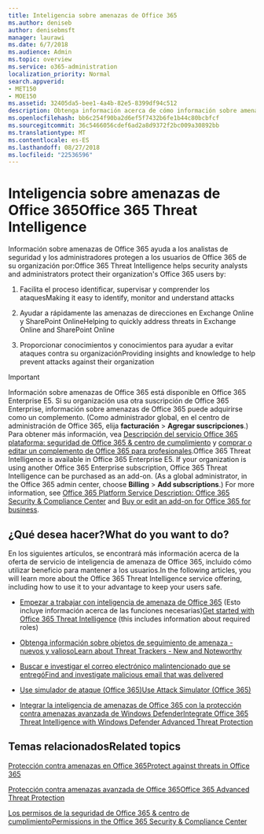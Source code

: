 ```yaml
---
title: Inteligencia sobre amenazas de Office 365
ms.author: deniseb
author: denisebmsft
manager: laurawi
ms.date: 6/7/2018
ms.audience: Admin
ms.topic: overview
ms.service: o365-administration
localization_priority: Normal
search.appverid:
- MET150
- MOE150
ms.assetid: 32405da5-bee1-4a4b-82e5-8399df94c512
description: Obtenga información acerca de cómo información sobre amenazas de Office 365 puede ayudar a investigar las amenazas contra su organización, responder a malware, suplantación de identidad y otros ataques que Office 365 ha detectado en su nombre y buscar los indicadores de amenaza. Información sobre amenazas está integrada en Office 365 E5 como una oferta de sistema de seguridad y cumplimiento de normas.
ms.openlocfilehash: bb6c254f90ba2d6ef5f7432b6fe1b44c80bcbfcf
ms.sourcegitcommit: 36c5466056cdef6ad2a8d9372f2bc009a30892bb
ms.translationtype: MT
ms.contentlocale: es-ES
ms.lasthandoff: 08/27/2018
ms.locfileid: "22536596"
---
```

# <a name="office-365-threat-intelligence"></a><span data-ttu-id="85dbc-104">Inteligencia sobre amenazas de Office 365</span><span class="sxs-lookup"><span data-stu-id="85dbc-104">Office 365 Threat Intelligence</span></span>

<span data-ttu-id="85dbc-105">Información sobre amenazas de Office 365 ayuda a los analistas de seguridad y los administradores protegen a los usuarios de Office 365 de su organización por:</span><span class="sxs-lookup"><span data-stu-id="85dbc-105">Office 365 Threat Intelligence helps security analysts and administrators protect their organization's Office 365 users by:</span></span>
  
1. <span data-ttu-id="85dbc-106">Facilita el proceso identificar, supervisar y comprender los ataques</span><span class="sxs-lookup"><span data-stu-id="85dbc-106">Making it easy to identify, monitor and understand attacks</span></span>
    
2. <span data-ttu-id="85dbc-107">Ayudar a rápidamente las amenazas de direcciones en Exchange Online y SharePoint Online</span><span class="sxs-lookup"><span data-stu-id="85dbc-107">Helping to quickly address threats in Exchange Online and SharePoint Online</span></span>
    
3. <span data-ttu-id="85dbc-108">Proporcionar conocimientos y conocimientos para ayudar a evitar ataques contra su organización</span><span class="sxs-lookup"><span data-stu-id="85dbc-108">Providing insights and knowledge to help prevent attacks against their organization</span></span>
    
> [!IMPORTANT]
> <span data-ttu-id="85dbc-p102">Información sobre amenazas de Office 365 está disponible en Office 365 Enterprise E5. Si su organización usa otra suscripción de Office 365 Enterprise, información sobre amenazas de Office 365 puede adquirirse como un complemento. (Como administrador global, en el centro de administración de Office 365, elija **facturación** \> **Agregar suscripciones**.) Para obtener más información, vea [Descripción del servicio Office 365 plataforma: seguridad de Office 365 &amp; centro de cumplimiento](https://technet.microsoft.com/en-us/library/dn933793.aspx) y [comprar o editar un complemento de Office 365 para profesionales](https://support.office.com/article/4e7b57d6-b93b-457d-aecd-0ea58bff07a6).</span><span class="sxs-lookup"><span data-stu-id="85dbc-p102">Office 365 Threat Intelligence is available in Office 365 Enterprise E5. If your organization is using another Office 365 Enterprise subscription, Office 365 Threat Intelligence can be purchased as an add-on. (As a global administrator, in the Office 365 admin center, choose **Billing** \> **Add subscriptions**.) For more information, see [Office 365 Platform Service Description: Office 365 Security &amp; Compliance Center](https://technet.microsoft.com/en-us/library/dn933793.aspx) and [Buy or edit an add-on for Office 365 for business](https://support.office.com/article/4e7b57d6-b93b-457d-aecd-0ea58bff07a6).</span></span> 
  
## <a name="what-do-you-want-to-do"></a><span data-ttu-id="85dbc-112">¿Qué desea hacer?</span><span class="sxs-lookup"><span data-stu-id="85dbc-112">What do you want to do?</span></span>

<span data-ttu-id="85dbc-113">En los siguientes artículos, se encontrará más información acerca de la oferta de servicio de inteligencia de amenaza de Office 365, incluido cómo utilizar beneficio para mantener a los usuarios.</span><span class="sxs-lookup"><span data-stu-id="85dbc-113">In the following articles, you will learn more about the Office 365 Threat Intelligence service offering, including how to use it to your advantage to keep your users safe.</span></span>
  
- <span data-ttu-id="85dbc-114">[Empezar a trabajar con inteligencia de amenaza de Office 365](get-started-with-ti.md) (Esto incluye información acerca de las funciones necesarias)</span><span class="sxs-lookup"><span data-stu-id="85dbc-114">[Get started with Office 365 Threat Intelligence](get-started-with-ti.md) (this includes information about required roles)</span></span> 
    
- [<span data-ttu-id="85dbc-115">Obtenga información sobre objetos de seguimiento de amenaza - nuevos y valioso</span><span class="sxs-lookup"><span data-stu-id="85dbc-115">Learn about Threat Trackers - New and Noteworthy</span></span>](threat-trackers.md)
    
- [<span data-ttu-id="85dbc-116">Buscar e investigar el correo electrónico malintencionado que se entregó</span><span class="sxs-lookup"><span data-stu-id="85dbc-116">Find and investigate malicious email that was delivered</span></span>](investigate-malicious-email-that-was-delivered.md)
    
- [<span data-ttu-id="85dbc-117">Use simulador de ataque (Office 365)</span><span class="sxs-lookup"><span data-stu-id="85dbc-117">Use Attack Simulator (Office 365)</span></span>](attack-simulator.md)
    
- [<span data-ttu-id="85dbc-118">Integrar la inteligencia de amenazas de Office 365 con la protección contra amenazas avanzada de Windows Defender</span><span class="sxs-lookup"><span data-stu-id="85dbc-118">Integrate Office 365 Threat Intelligence with Windows Defender Advanced Threat Protection</span></span>](integrate-office-365-ti-with-wdatp.md)
    
## <a name="related-topics"></a><span data-ttu-id="85dbc-119">Temas relacionados</span><span class="sxs-lookup"><span data-stu-id="85dbc-119">Related topics</span></span>

[<span data-ttu-id="85dbc-120">Protección contra amenazas en Office 365</span><span class="sxs-lookup"><span data-stu-id="85dbc-120">Protect against threats in Office 365</span></span>](protect-against-threats.md)
  
[<span data-ttu-id="85dbc-121">Protección contra amenazas avanzada de Office 365</span><span class="sxs-lookup"><span data-stu-id="85dbc-121">Office 365 Advanced Threat Protection</span></span>](office-365-atp.md)
  
[<span data-ttu-id="85dbc-122">Los permisos de la seguridad de Office 365 &amp; centro de cumplimiento</span><span class="sxs-lookup"><span data-stu-id="85dbc-122">Permissions in the Office 365 Security &amp; Compliance Center</span></span>](permissions-in-the-security-and-compliance-center.md)
  

